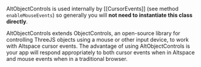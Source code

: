 AltObjectControls is used internally by [[CursorEvents]] (see method `enableMouseEvents`) so generally you will **not need to instantiate this class directly**.

AltObjectControls extends ObjectControls, an open-source library for controlling ThreeJS objects using a mouse or other input device, to work with Altspace cursor events. The advantage of using AltObjectControls is your app will respond appropriately to both cursor events when in Altspace and mouse events when in a traditional browser. 

